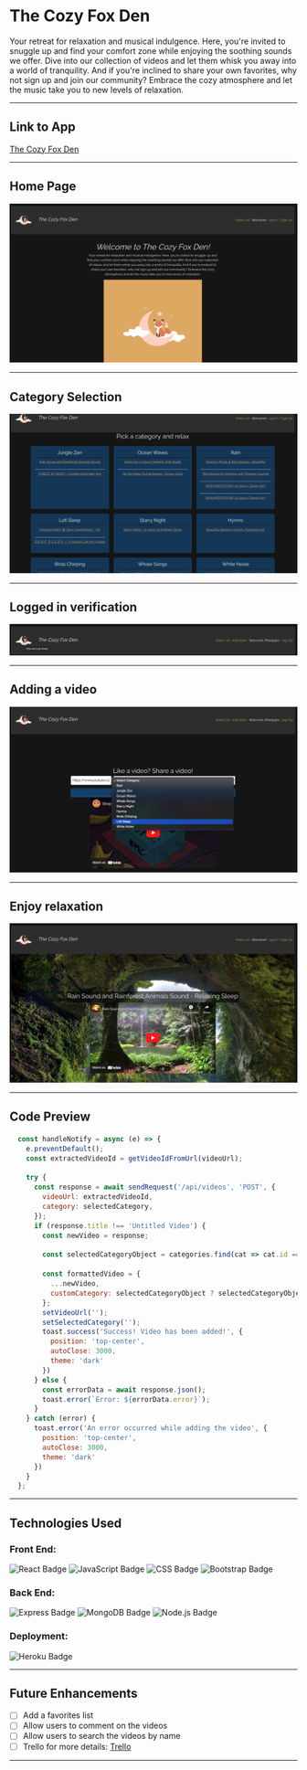 # The Cozy Fox Den

Your retreat for relaxation and musical indulgence. Here, you're invited to snuggle up and find your comfort zone while enjoying the soothing sounds we offer. Dive into our collection of videos and let them whisk you away into a world of tranquility. And if you're inclined to share your own favorites, why not sign up and join our community? Embrace the cozy atmosphere and let the music take you to new levels of relaxation.

---

## Link to App
[The Cozy Fox Den](https://thecozyfoxden-a2209a5d8c7d.herokuapp.com/)

---

## Home Page 
![Homepage](public/Homepage.png)

---

## Category Selection
![Select a category](public/Browse.png)

---

## Logged in verification
![Welcome message](public/LoggedIn.png)

---

## Adding a video
![Share and relax](public/AddVideo.png)

---

## Enjoy relaxation
![Listen](public/Playvideo.png)

---

## Code Preview
```js
  const handleNotify = async (e) => {
    e.preventDefault();
    const extractedVideoId = getVideoIdFromUrl(videoUrl);

    try {
      const response = await sendRequest('/api/videos', 'POST', {
        videoUrl: extractedVideoId,
        category: selectedCategory,
      });
      if (response.title !== 'Untitled Video') {
        const newVideo = response;

        const selectedCategoryObject = categories.find(cat => cat.id === selectedCategory);

        const formattedVideo = {
          ...newVideo,
          customCategory: selectedCategoryObject ? selectedCategoryObject.name : '',
        };
        setVideoUrl('');
        setSelectedCategory('');
        toast.success('Success! Video has been added!', {
          position: 'top-center',
          autoClose: 3000,
          theme: 'dark'
        })
      } else {
        const errorData = await response.json();
        toast.error(`Error: ${errorData.error}`);
      }
    } catch (error) {
      toast.error('An error occurred while adding the video', {
        position: 'top-center',
        autoClose: 3000,
        theme: 'dark'
      })
    }
  };

```
---
## Technologies Used
### Front End:
 ![React Badge](https://img.shields.io/badge/React-20232A?style=for-the-badge&logo=react&logoColor=61DAFB)
 ![JavaScript Badge](https://img.shields.io/badge/JavaScript-323330?style=for-the-badge&logo=javascript&logoColor=F7DF1E)
 ![CSS Badge](https://img.shields.io/badge/CSS3-1572B6?style=for-the-badge&logo=css3&logoColor=white)
 ![Bootstrap Badge](https://img.shields.io/badge/Bootstrap-563D7C?style=for-the-badge&logo=bootstrap&logoColor=white)
 

### Back End:
 ![Express Badge](https://img.shields.io/badge/Express.js-000000?style=for-the-badge&logo=express&logoColor=white)
 ![MongoDB Badge](https://img.shields.io/badge/MongoDB-4EA94B?style=for-the-badge&logo=mongodb&logoColor=white)
 ![Node.js Badge](https://img.shields.io/badge/Node.js-339933?style=for-the-badge&logo=nodedotjs&logoColor=white)

### Deployment:
 ![Heroku Badge](https://img.shields.io/badge/Heroku-430098?style=for-the-badge&logo=heroku&logoColor=white)

---
## Future Enhancements
   - [ ] Add a favorites list
   - [ ] Allow users to comment on the videos
   - [ ] Allow users to search the videos by name
   - [ ] Trello for more details: [Trello](https://trello.com/b/qnQrYDDK/the-cozy-fox-den)
---